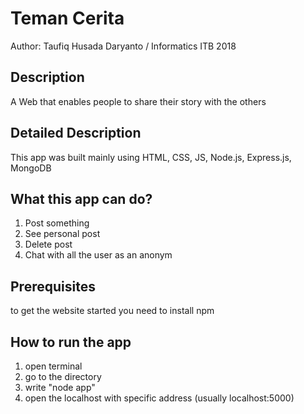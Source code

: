 # Teman Cerita #
Author: Taufiq Husada Daryanto / Informatics ITB 2018

## Description ##
A Web that enables people to share their story with the others

## Detailed Description ##
This app was built mainly using HTML, CSS, JS, Node.js, Express.js, MongoDB

## What this app can do? ##
1. Post something
2. See personal post
3. Delete post
4. Chat with all the user as an anonym

## Prerequisites ##
to get the website started you need to install npm

## How to run the app ##
1. open terminal
2. go to the directory
3. write "node app"
4. open the localhost with specific address (usually localhost:5000)



